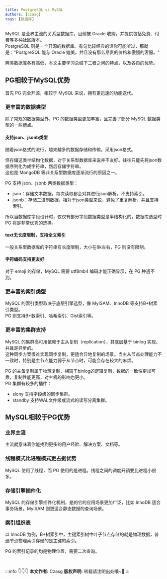 ```yaml
---
title: PostgreSQL vs MySQL
authors: [czasg]
tags: [数据库]
---
```


<!--
《postgresql修炼之道》
-->

MySQL 是业界主流的关系型数据库，目前被 Oracle 收购，并提供包括免费、付费等多种社区版本。    
PostgreSQL 则是一个开源的数据库。有句比较经典的话你可能听过，那就是："PostgreSQL 能与 Oracle 媲美，并且没有那么昂贵的价格和傲慢的客服。"    

两类数据库各有高低，本文主要学习总结下二者之间的特点，以及各自的优势。

<!--truncate-->

## PG相较于MySQL优势
首先 PG 完全开源，相较于 MySQL 来说，拥有更迅速的功能迭代。

### 更丰富的数据类型
除了常规的数据类型外，PG 的数据类型更加丰富，且完善了部分 MySQL 数据类型的一些槽点。

#### 支持json、jsonb类型
随着json格式的流行，越来越多的数据存储和传输，采用json格式。     

但存储这类半结构化数据，对于关系型数据库来说并不友好。往往只能先将json数据序列化为成字符串，然后存储字符串。   
这也是 MongoDB 等非关系型数据库逐渐流行的原因之一。       

PG 支持 json、jsonb 两类数据类型：   
* json：存储文本数据，每次读取都会对其进行json解析。不支持索引。  
* jsonb：存储二进制数据，相对于json类型来说，避免了重复解析，并且支持索引。  

所以当数据库字段设计时，仅仅有部分字段数据类型是半结构化的，数据库选型时 PG 将是非常优秀的选择。

#### text无长度限制，支持全文索引
一般关系型数据库的字符串有长度限制，大小在8k左右，PG 则没有限制。

#### 字符编码支持更友好
对于 emoji 的存储，MySQL 需要 utf8mb4 编码才能正确显示，在 PG 种遇不到。

### 更丰富的索引类型
MySQL 的索引类型取决于底层引擎选型，像 MyISAM、InnoDB 等支持B+树索引类型。       
PG 则支持B+数索引、哈希索引、Gist索引等。

### 更丰富的集群支持
MySQL 的集群高可用依赖于主从复制（replication），其底层基于 binlog 实现，并且是异步的。   
这种同步方案很难实现同步复制，更适合异地复制的场景。当主从节点处理能力不一致时，特别是主节点能力弱于从节点时，可能会存在较大的麻烦。

PG 的主备复制属于物理复制，相较于binlog的逻辑复制，数据的一致性更加可靠，复制性能更高，对主机的影响也更小。    
PG 集群有较多的插件：   
* slony 支持字段级的同步集群。  
* standby 支持WAL文件级或流式的读写分离集群。     


## MySQL相较于PG优势

### 业界主流
主流就意味着你能找到更多的用户经验、解决方案、文档等。

### 线程模式比进程模式更占据优势
MySQL 使用了线程，而 PG 使用的是进程。线程之间的调度开销要比进程小很多。

### 存储引擎插件化
MySQL 的存储引擎插件化机制，是的它的应用场景更加广泛，比如 InnoDB 适合事务场景，MyISAM 则更适合静态数据的查询场景。

### 索引组织表
以 InnoDB 为例，B+树索引中，主键索引树中叶子节点存储的就是物理数据，普通节点物理索引存储的是主键的索引。

PG 的索引记录的均是物理位置，需要二次查询。

<!--
SELECT virus_name, minor_type, rules#>>'{0,rule,0}' as c FROM "public"."avl_models" WHERE "expire" = 'f' AND "major_type" = 'gen'

https://www.herodotus.cn/knowledge/postgresql/
https://www.modb.pro/db/51063
http://postgres.cn/docs/12/datatype-json.html
-->

<br/>

:::info 👇👇👇
**本文作者:** Czasg
**版权声明:** 转载请注明出处哦~👮‍
:::
